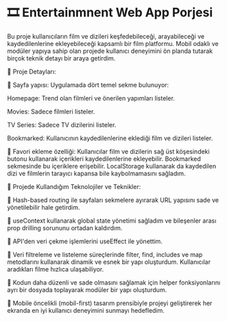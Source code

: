 # 🎞️ Entertainmnent Web App Porjesi

Bu proje kullanıcıların film ve dizileri keşfedebileceği, arayabileceği ve kaydedilenlerine ekleyebileceği kapsamlı bir film platformu. Mobil odaklı ve modüler yapıya sahip olan projede kullanıcı deneyimini ön planda tutarak birçok teknik detayı bir araya getirdim.

📂 Proje Detayları:

🔹 Sayfa yapısı: Uygulamada dört temel sekme bulunuyor:

Homepage: Trend olan filmleri ve önerilen yapımları listeler.

Movies: Sadece filmleri listeler.

TV Series: Sadece TV dizilerini listeler.

Bookmarked: Kullanıcının kaydedilenlerine eklediği film ve dizileri listeler.

🔹 Favori ekleme özelliği: Kullanıcılar film ve dizilerin sağ üst köşesindeki butonu kullanarak içerikleri kaydedilenlerine ekleyebilir. Bookmarked sekmesinde bu içeriklere erişebilir. LocalStorage kullanarak da kaydedilen dizi ve filmlerin tarayıcı kapansa bile kaybolmamasını sağladım.

📂 Projede Kullandığım Teknolojiler ve Teknikler:

🔹 Hash-based routing ile sayfaları sekmelere ayırarak URL yapısını sade ve yönetilebilir hale getirdim.

🔹 useContext kullanarak global state yönetimi sağladım ve bileşenler arası prop drilling sorununu ortadan kaldırdım.

🔹 API'den veri çekme işlemlerini useEffect ile yönettim.

🔹 Veri filtreleme ve listeleme süreçlerinde filter, find, includes ve map metodlarını kullanarak dinamik ve esnek bir yapı oluşturdum. Kullanıcılar aradıkları filme hızlıca ulaşabiliyor.

🔹 Kodun daha düzenli ve sade olmasını sağlamak için helper fonksiyonlarını ayrı bir dosyada toplayarak modüler bir yapı oluşturdum.

🔹 Mobile öncelikli (mobil-first) tasarım prensibiyle projeyi geliştirerek her ekranda en iyi kullanıcı deneyimini sunmayı hedefledim.
